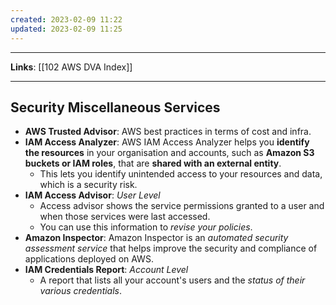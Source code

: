 ```yaml
---
created: 2023-02-09 11:22
updated: 2023-02-09 11:25
---
```

---
**Links**: [[102 AWS DVA Index]]

---
## Security Miscellaneous Services
- **AWS Trusted Advisor**: AWS best practices in terms of cost and infra.
- **IAM Access Analyzer**: AWS IAM Access Analyzer helps you **identify the resources** in your organisation and accounts, such as **Amazon S3 buckets or IAM roles**, that are **shared with an external entity**. 
	- This lets you identify unintended access to your resources and data, which is a security risk.
- **IAM Access Advisor**: *User Level*
	- Access advisor shows the service permissions granted to a user and when those services were last accessed.
	- You can use this information to *revise your policies*.
- **Amazon Inspector**: Amazon Inspector is an *automated security assessment service* that helps improve the security and compliance of applications deployed on AWS.
- **IAM Credentials Report**: *Account Level*
	- A report that lists all your account's users and the *status of their various credentials*.
